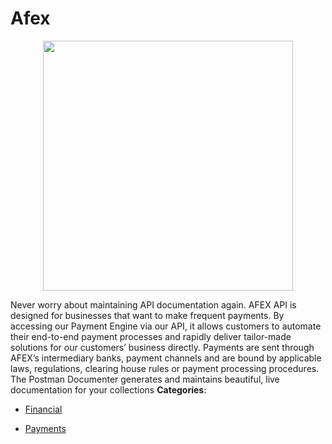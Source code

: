 # Afex

<p align="center">
    <img width="400" src="https://raw.githubusercontent.com/awesome-apis/awesome-apis/apis/afex/logo_256x256.png" />
</p>


Never worry about maintaining API documentation again. AFEX API is designed for businesses that want to make frequent payments.  By accessing our Payment Engine via our API, it allows customers to automate their end-to-end payment processes and rapidly deliver tailor-made solutions for our customers’ business directly. Payments are sent through AFEX’s intermediary banks, payment channels and are bound by applicable laws, regulations, clearing house rules or payment processing procedures.  The Postman Documenter generates and maintains beautiful, live documentation for your collections
**Categories**:

- [Financial](https://github/awesome-apis/awesome-apis#financial)

- [Payments](https://github/awesome-apis/awesome-apis#payments)



